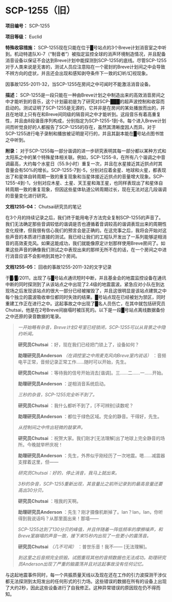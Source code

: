 # SCP-1255（旧）
                        

**项目编号：** SCP-1255

**项目等级：** Euclid

**特殊收容措施：** SCP-1255现在只能在位于█号站点的3个Breve计划消音室之中听到。机动特遣队Xi-7（“制音者”）被指定监控全球的消声环境制造情况，并且配备消音设备以保证不会达到Breve计划中能探测到SCP-1255的底线。尽管SCP-1255对于人类来说是无害的，测试人员应注意陷在一个密封的Breve计划间之中会导致不辨方向的症状，并且还会出现和感知剥夺条件下一致的幻听/幻视现象。

因事故1255-2011-32，当SCP-1255在房间之中可闻时不能激活消音设备。

**描述：** SCP-1255是一段只能在一种由Breve计划之中制造出来的高效消音房间之中才能听到的音乐，这个计划最初是为了研究对SCP-███的超声波控制和收容而启动的。测试证明了SCP-1255是无源的，它并非是在房间的某处播放而出的，并且在地球上只有在和Breve间同级的隔音间之中才能听到。这段音乐有着高重复性，并且由8段谐音序列构成，分别指定为SCP-1255-1到-8。每个进入Breve计划间而听觉良好的人都报告了SCP-1255的存在，虽然其清晰度因人而异。对于SCP-1255进行电子录制和播放被证明是可行的，并且其副本能在█号站点图书馆之中听到。

**附录：** 对于SCP-1255每一部分谐调的进一步研究表明其每一部分都以某种方式和太阳系之中的某个特殊星体相关联。例如，SCP-1255-8，在所有八个谐调之中音调最高，大约每个水星日（55.9小时）重复一次，并且在水星接近其近拱点时其音量会有50%的增长。SCP-1255-7到-5，分别对应着金星、地球和火星，都表现出了和星体自转周期一致的重复现象和当星体接近近拱点的音量增大现象。SCP-1255-4到-1，分别对应木星、土星、天王星和海王星，也同样表现出了和星体自转周期一致的重复现象，但因这些星体轨道公转周期过长，现在无法对这几段谐调的音量变化进行研究。

**文档1255-04：** Chutsai研究员的笔记

在3个月的持续记录之后，我们终于能用电子方法完全复制SCP-1255的声音了。我们无法确定那些音调较低的谐调是否也遵循着音调较高的谐调表现出来的周期性变化规律，但我很有信心我们的预言会是正确的。在这完事之后，我将会开始对这些声音的本质进行直接的测试。我已经让我们的工程队开发出了一系列能够逆相消音的高效麦克风。如果这能成功，我们就能像原定计划那样使用Breve房间了。如果这些声音的确像我们测试之中表现出来的那样无所不在的话，在一个房间之中进行消音应该不会影响到其他2个房间。

**文档1255-05：** 回收的事故1255-2011-32的文字记录

于█/█/2011，出现了与█号站点通讯短时中断，并且基金会的地震监控设备在通讯中断的同时探测到了从该站点之中出现了2.4级的地震震波。紧急应对小队在到达现场之后发现该站点的很大一部分已经被摧毁了，并且这很明显是该站点建筑之中每个独立的震波吸收单位都同时失效的结果。█号站点现在已经被划为禁区，同时重建工作正在进行之中。这起事故之中出现了█名人员伤亡，在其中就包括研究员Chutsai，他是在2号Breve间崩塌时被压死的。以下是一段█号站点离线数据备份之中还原的录音数据的笔录。


> *一开始略有杂音，Breve计划2号室已经锁闭，SCP-1255可以从背景之中隐约听闻。* 
> 
> **研究员Chutsai** ：好，现在我们已经把门锁上了，设备如何？
> 
> **助理研究员Anderson** *（在调控室之中用麦克风向Breve室内说话）* ：音频电平正常，音频记录正常工作……随时可以开始，先生。
> 
> **研究员Chutsai** ：等待我的信号开始消去[谐调]。三……二……一……开始。
> 
> **助理研究员Anderson** ：逆相消音系统启动。
> 
> *三秒的杂音，SCP-1255完全听不到了。* 
> 
> **研究员Chutsai** ：我什么都听不到了，[不可辨别]读数呢？
> 
> **助理研究员Anderson** ：都位于绿色区域。完全的静音。干得好，先生。
> 
> *从控制间之中传出轻微的鼓掌声。* 
> 
> **研究员Chutsai** ：祝贺大家。我们刚才[无法理解]出了地球上完全静音的场所。今晚就举杯庆祝！
> 
> **助理研究员Anderson** ：先生，外界似乎刚经历了一次地震。嗯……减震器支撑着这里，但——
> 
> *研究员Chutsai：好的，停止消音，我马上就出来。* 
> 
> *3秒的杂音，SCP-1255重新出现，其音量比之前所记录到的最高音量还要高出30分贝。* 
> 
> **研究员Chutsai** ：哦我的天啊。
> 
> **助理研究员Anderson** ：先生？刚才摄像机断掉了。Ian？Ian，Ian，你听得到我说话吗？从那里面出来！那墙——
> 
> *SCP-1255达到了130分贝的峰值，并且伴随着一阵低频率的摩擦噪声，和Breve室崩塌的声音一致，接下来15秒内出现了一些更小的震荡音。* 
> 
> **研究员Chutsai** *（几不可闻）* ：普世乐音！我不—— [无法理解]。
> 
> *到这里之后音频完全损毁。试图重现其他的音频数据也无法成功。助理研究员Anderson出现了严重的脑震荡并且对这起事故没有任何记忆。* 
> 

与这起地震事件同时，每一个共振质量天线以及现在还在工作的引力波探测干涉仪都无法探测到太阳发出的任何形式的引力场。这些错误的数据在所有的设备上出现了大约2秒，因此这些设备进行了自我修正。这种异常错误的原因现在仍不得而知。


                    
